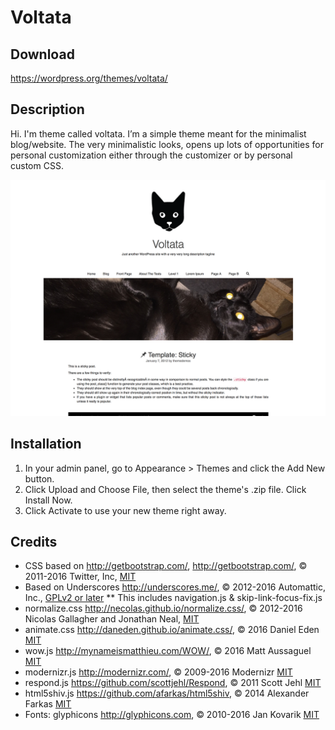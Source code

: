 # Voltata

## Download
https://wordpress.org/themes/voltata/

## Description
Hi. I'm theme called voltata. I’m a simple theme meant for the minimalist blog/website. The very minimalistic looks, opens up lots of opportunities for personal customization either through the customizer or by personal custom CSS.

![alt text](https://github.com/Sultenhest/Voltata/blob/master/screenshot.png "Screenshot of theme")

## Installation
1. In your admin panel, go to Appearance > Themes and click the Add New button.
2. Click Upload and Choose File, then select the theme's .zip file. Click Install Now.
3. Click Activate to use your new theme right away.

## Credits
* CSS based on http://getbootstrap.com/, http://getbootstrap.com/, © 2011-2016 Twitter, Inc, [MIT](http://opensource.org/licenses/MIT)
* Based on Underscores http://underscores.me/, © 2012-2016 Automattic, Inc., [GPLv2 or later](https://www.gnu.org/licenses/gpl-2.0.html)
** This includes navigation.js & skip-link-focus-fix.js
* normalize.css http://necolas.github.io/normalize.css/, © 2012-2016 Nicolas Gallagher and Jonathan Neal, [MIT](http://opensource.org/licenses/MIT)
* animate.css http://daneden.github.io/animate.css/, © 2016 Daniel Eden [MIT](http://opensource.org/licenses/MIT)
* wow.js http://mynameismatthieu.com/WOW/, © 2016 Matt Aussaguel [MIT](http://opensource.org/licenses/MIT)
* modernizr.js http://modernizr.com/, © 2009-2016 Modernizr [MIT](http://opensource.org/licenses/MIT)
* respond.js https://github.com/scottjehl/Respond, © 2011 Scott Jehl [MIT](http://opensource.org/licenses/MIT)
* html5shiv.js https://github.com/afarkas/html5shiv, © 2014 Alexander Farkas [MIT](http://opensource.org/licenses/MIT)
* Fonts: glyphicons http://glyphicons.com, © 2010-2016 Jan Kovarik [MIT](http://opensource.org/licenses/MIT)
